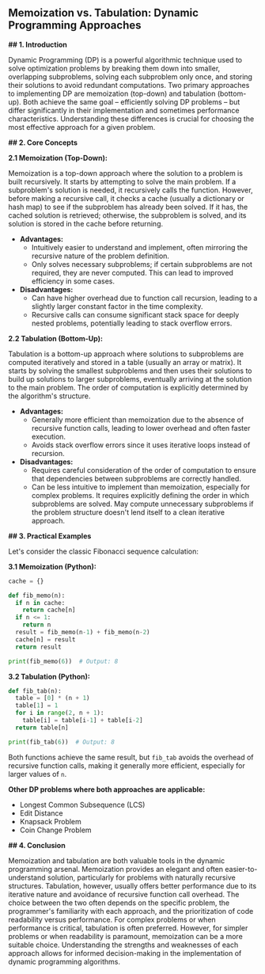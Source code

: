 ## Memoization vs. Tabulation: Dynamic Programming Approaches

**## 1. Introduction**

Dynamic Programming (DP) is a powerful algorithmic technique used to solve optimization problems by breaking them down into smaller, overlapping subproblems, solving each subproblem only once, and storing their solutions to avoid redundant computations.  Two primary approaches to implementing DP are memoization (top-down) and tabulation (bottom-up). Both achieve the same goal – efficiently solving DP problems – but differ significantly in their implementation and sometimes performance characteristics. Understanding these differences is crucial for choosing the most effective approach for a given problem.


**## 2. Core Concepts**

**2.1 Memoization (Top-Down):**

Memoization is a top-down approach where the solution to a problem is built recursively.  It starts by attempting to solve the main problem. If a subproblem's solution is needed, it recursively calls the function. However, before making a recursive call, it checks a cache (usually a dictionary or hash map) to see if the subproblem has already been solved. If it has, the cached solution is retrieved; otherwise, the subproblem is solved, and its solution is stored in the cache before returning.

* **Advantages:**
    * Intuitively easier to understand and implement, often mirroring the recursive nature of the problem definition.
    * Only solves necessary subproblems;  if certain subproblems are not required, they are never computed. This can lead to improved efficiency in some cases.
* **Disadvantages:**
    * Can have higher overhead due to function call recursion, leading to a slightly larger constant factor in the time complexity.
    * Recursive calls can consume significant stack space for deeply nested problems, potentially leading to stack overflow errors.


**2.2 Tabulation (Bottom-Up):**

Tabulation is a bottom-up approach where solutions to subproblems are computed iteratively and stored in a table (usually an array or matrix).  It starts by solving the smallest subproblems and then uses their solutions to build up solutions to larger subproblems, eventually arriving at the solution to the main problem.  The order of computation is explicitly determined by the algorithm's structure.

* **Advantages:**
    * Generally more efficient than memoization due to the absence of recursive function calls, leading to lower overhead and often faster execution.
    * Avoids stack overflow errors since it uses iterative loops instead of recursion.
* **Disadvantages:**
    * Requires careful consideration of the order of computation to ensure that dependencies between subproblems are correctly handled.
    * Can be less intuitive to implement than memoization, especially for complex problems.  It requires explicitly defining the order in which subproblems are solved.  May compute unnecessary subproblems if the problem structure doesn't lend itself to a clean iterative approach.


**## 3. Practical Examples**

Let's consider the classic Fibonacci sequence calculation:

**3.1 Memoization (Python):**

```python
cache = {}

def fib_memo(n):
  if n in cache:
    return cache[n]
  if n <= 1:
    return n
  result = fib_memo(n-1) + fib_memo(n-2)
  cache[n] = result
  return result

print(fib_memo(6))  # Output: 8
```

**3.2 Tabulation (Python):**

```python
def fib_tab(n):
  table = [0] * (n + 1)
  table[1] = 1
  for i in range(2, n + 1):
    table[i] = table[i-1] + table[i-2]
  return table[n]

print(fib_tab(6))  # Output: 8
```

Both functions achieve the same result, but `fib_tab` avoids the overhead of recursive function calls, making it generally more efficient, especially for larger values of `n`.

**Other DP problems where both approaches are applicable:**

* Longest Common Subsequence (LCS)
* Edit Distance
* Knapsack Problem
* Coin Change Problem


**## 4. Conclusion**

Memoization and tabulation are both valuable tools in the dynamic programming arsenal.  Memoization provides an elegant and often easier-to-understand solution, particularly for problems with naturally recursive structures. Tabulation, however, usually offers better performance due to its iterative nature and avoidance of recursive function call overhead.  The choice between the two often depends on the specific problem, the programmer's familiarity with each approach, and the prioritization of code readability versus performance. For complex problems or when performance is critical, tabulation is often preferred.  However, for simpler problems or when readability is paramount, memoization can be a more suitable choice.  Understanding the strengths and weaknesses of each approach allows for informed decision-making in the implementation of dynamic programming algorithms.